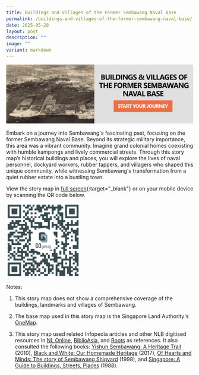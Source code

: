 ```yaml
---
title: Buildings and Villages of the Former Sembawang Naval Base
permalink: /buildings-and-villages-of-the-former-sembawang-naval-base/
date: 2025-05-28
layout: post
description: ""
image: ""
variant: markdown
---
```

[![Alt text for image on Isomer site](/images/storymap_image_sembawangnavalbase1.jpg)](https://go.gov.sg/navalbasestorymap)

Embark on a journey into Sembawang's fascinating past, focusing on the former Sembawang Naval Base. Beyond its strategic military importance, this area was a vibrant community. Imagine grand colonial homes coexisting with humble kampongs and lively commercial streets. Through this story map’s historical buildings and places, you will explore the lives of naval personnel, dockyard workers, rubber tappers, and villagers who shaped this unique community, while witnessing Sembawang's transformation from a quiet rubber estate into a bustling town.

View the story map in [full screen](https://go.gov.sg/navalbasestorymap){:target="_blank"} or on your mobile device by scanning the QR code below.

<img src="/images/qr_code_storymap_sembawangnavalbase.jpg" alt="qr-code-storymap-sembawangnavalbase" style="width:200px;">

Notes:
1. This story map does not show a comprehensive coverage of the buildings, landmarks and villages of Sembawang.

2. The base map used in this story map is the Singapore Land Authority's [OneMap](https://www.onemap.gov.sg/docs/maps/).

3. This story map used related Infopedia articles and other NLB digitised resources in [NL Online](https://www.nlb.gov.sg/main/nlonline), [BiblioAsia](https://www.nlb.gov.sg/Browse/BiblioAsia.aspx), and [Roots](https://www.roots.sg/) as references. It also consulted the following books: [Yishun Sembawang: A Heritage Trail](https://www.nhb.gov.sg/~/media/nhb/files/places/trails/yishun%20sembawang/yishun%20sembawang.pdf) (2010), [Black and White: Our Homemade Heritage](https://www.sla.gov.sg/newsroom/publications/black-and-white-our-homemade-heritage) (2017), [Of Hearts and Minds: The story of Sembawang Shipyard](https://catalogue.nlb.gov.sg/search/card?recordId=9306258) (1998), and [Singapore: A Guide to Buildings, Streets, Places](http://eservice.nlb.gov.sg/item_holding.aspx?bid=4712298) (1988).